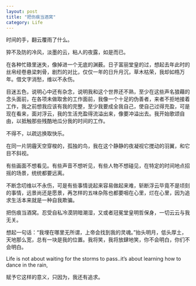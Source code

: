 ```yaml
---
layout: post
title: "把伤痕当酒窝"
category: Life
---
```

时间的手，翻云覆雨了什么。

猝不及防的冷风，淡墨的云，粘人的夜露，如是而已。

在各种忙碌里迷失，像掉进一个无底的渊薮。日子富丽堂皇的过，想起去年此时的丝帛经卷悬梁刺骨，剧烈的对比，仅仅一年的日升月沉，草木枯荣，我却如梏万年。借文字消愁，维以不永伤。

目迷五色，说明心中还有杂念，说明我和这个世界还不熟，至少在这些声名狼藉的念头面前，在各项未做取舍的工作面前，我像一个十足的伪善者，来者不拒地接着工作，我之前想我应该有我的完整，至少我要成全我自己，使自己过得充盈，可是现在看来，面对浮云，我的生活充盈得流溢出来，像要冲溢出去。我开始歌颂自由，以抵触那些残酷地瓜分我的时间的工作。

不得不，以疏远换取快乐。

在同一片阴霾天空穿梭的，孤独的鸟，我在这个静静的夜凝视它搅动的羽翼，和它目不斜视。

有些画面不想看见。有些声音不想听见，有些人物不想碰见，在特定的时间地点招摇的场景，统统都要远离。

不断念叨维以不永伤，可是有些事情说起来容易做起来难，斩断浮云毕竟不是顷刻的事情，远景尚还是愿景，再怎样的五味杂陈也都要咽在心里，烂在心里，因为追求生活本来就是一种自我欺骗。

把伤痕当酒窝。忍受自私冷漠阴暗潮湿，又或者冠冕堂皇明哲保身，一切云云与我无关。

想起一句话：“我埋在哪里无所谓，上帝会找到我的灵魂。”抬头明月，低头厚土，天地那么宽，总有一块是我的位置。我将笑，我将放肆地笑，你不会明白，你们不会明白。

Life is not about waiting for the storms to pass..it’s about learning how to dance in the rain,

赋予它这样的意义，只因为，我还有追求。
